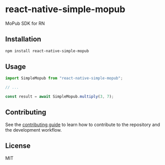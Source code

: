 # react-native-simple-mopub

MoPub SDK for RN

## Installation

```sh
npm install react-native-simple-mopub
```

## Usage

```js
import SimpleMopub from "react-native-simple-mopub";

// ...

const result = await SimpleMopub.multiply(3, 7);
```

## Contributing

See the [contributing guide](CONTRIBUTING.md) to learn how to contribute to the repository and the development workflow.

## License

MIT
